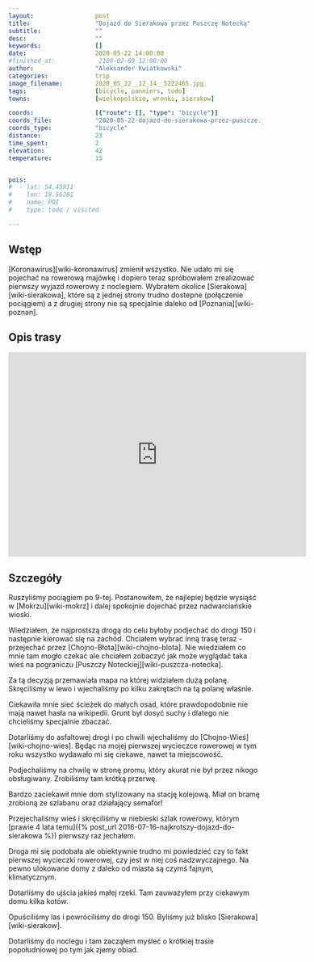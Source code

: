 ```yaml
---
layout:                 post
title:                  "Dojazd do Sierakowa przez Puszczę Notecką"
subtitle:               ""
desc:                   ""
keywords:               []
date:                   2020-05-22 14:00:00
#finished_at:            2100-02-09 12:00:00
author:                 "Aleksander Kwiatkowski"
categories:             trip
image_filename:         2020_05_22__12_14__5222465.jpg
tags:                   [bicycle, panniers, todo]
towns:                  [wielkopolskie, wronki, sierakow]

coords:                 [{"route": [], "type": "bicycle"}]
coords_file:            "2020-05-22-dojazd-do-sierakowa-przez-puszcze.json"
coords_type:            "bicycle"
distance:               23
time_spent:             2
elevation:              42
temperature:            15


pois:
#  - lat: 54.45911
#    lon: 18.56281
#    name: POI
#    type: todo / visited

---
```



## Wstęp

[Koronawirus][wiki-koronawirus] zmienił wszystko. Nie udało mi się pojechać
na rowerową majówkę i dopiero teraz spróbowałem zrealizować pierwszy wyjazd rowerowy
z noclegiem. Wybrałem okolice [Sierakowa][wiki-sierakowa], które są z jednej strony
trudno dostepne (połączenie pociągiem) a z drugiej strony nie są specjalnie
daleko od [Poznania][wiki-poznan].

## Opis trasy

<iframe height='405' width='590' frameborder='0' allowtransparency='true' scrolling='no' src='https://www.strava.com/activities/3505334479/embed/da063b3ccc25f890d1721aa75d7df084a0972101'></iframe>

## Szczegóły

Ruszyliśmy pociągiem po 9-tej. Postanowiłem, że najlepiej będzie wysiąść
w [Mokrzu][wiki-mokrz] i dalej spokojnie dojechać przez nadwarciańskie wioski.

Wiedziałem, że najprostszą drogą do celu byłoby podjechać do drogi 150 i następnie
kierować się na zachód. Chciałem wybrać inną trasę teraz - przejechać
przez [Chojno-Błota][wiki-chojno-blota]. Nie wiedziałem co mnie tam mogło czekać
ale chciałem zobaczyć jak może wyglądać taka wieś na pograniczu
[Puszczy Noteckiej][wiki-puszcza-notecka].

Za tą decyzją przemawiała mapa na której widziałem dużą polanę. Skręciliśmy w lewo
i wjechaliśmy po kilku zakrętach na tą polanę właśnie.

Ciekawiła mnie sieć ścieżek do małych osad, które prawdopodobnie nie mają nawet
hasła na wikipedii. Grunt był dosyć suchy i dlatego nie chcieliśmy specjalnie
zbaczać.

Dotarliśmy do asfaltowej drogi i po chwili wjechaliśmy do [Chojno-Wieś][wiki-chojno-wies].
Będąc na mojej pierwszej wycieczce rowerowej w tym roku wszystko wydawało mi się
ciekawe, nawet ta miejscowość.

Podjechaliśmy na chwilę w stronę promu, który akurat nie był przez nikogo
obsługiwany. Zrobiliśmy tam krótką przerwę.

Bardzo zaciekawił mnie dom stylizowany na stację kolejową. Miał on bramę zrobioną
ze szlabanu oraz działający semafor!

Przejechaliśmy wieś i skręciliśmy w niebieski szlak rowerowy, którym
[prawie 4 lata temu]({% post_url 2016-07-16-najkrotszy-dojazd-do-sierakowa %})
pierwszy raz jechałem.

Droga mi się podobała ale obiektywnie trudno mi powiedzieć czy to fakt
pierwszej wycieczki rowerowej, czy jest w niej coś nadzwyczajnego. Na pewno
ulokowane domy z daleko od miasta są czymś fajnym, klimatycznym.

Dotarliśmy do ujścia jakieś małej rzeki. Tam zauważyłem przy ciekawym
domu kilka kotów.

Opuściliśmy las i powróciliśmy do drogi 150. Byliśmy już blisko
[Sierakowa][wiki-sierakow].

Dotarliśmy do noclegu i tam zacząłem myśleć o krótkiej trasie popołudniowej
po tym jak zjemy obiad.
